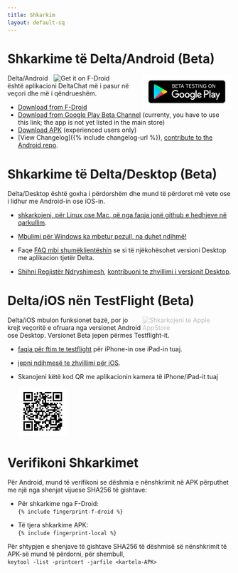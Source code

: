 ```yaml
---
title: Shkarkim
layout: default-sq
---
```




<!-- GENERATED FILE -- DO NOT EDIT -->



# Shkarkime të Delta/Android (Beta)

[<img style="float:right" src="../assets/home/get-it-on-gplay-beta.png" alt="Beta testing on Google Play" width="200" />](https://play.google.com/apps/testing/chat.delta)
[<img style="float:right" src="../assets/home/get-it-on-fdroid.png" alt="Get it on F-Droid" width="200" />](https://f-droid.org/app/com.b44t.messenger)

Delta/Android është aplikacioni DeltaChat më i pasur në veçori dhe më i qëndrueshëm. 

* [Download from F-Droid](https://f-droid.org/app/com.b44t.messenger)
* [Download from Google Play Beta Channel](https://play.google.com/apps/testing/chat.delta)
  (currenty, you have to use this link; the app is not yet listed in the main store)
* [Download APK](https://github.com/deltachat/deltachat-android/releases) (experienced users only)
* [View Changelog]({% include changelog-url %}), [contribute to the Android repo](https://github.com/deltachat/deltachat-android/). 


# Shkarkime të Delta/Desktop (Beta)

Delta/Desktop është goxha i përdorshëm dhe mund të përdoret më vete ose i lidhur me Android-in ose iOS-in. 

* [shkarkojeni, për Linux ose Mac, që nga faqja jonë github e hedhjeve në qarkullim](https://github.com/deltachat/deltachat-desktop/releases/).  

* [Mbulimi për Windows ka mbetur pezull, na duhet ndihmë!](https://github.com/deltachat/deltachat-desktop/issues/606) 

* Faqe [FAQ mbi shumëklientëshin](help#multiclient) se si të njëkohësohet versioni Desktop me aplikacion tjetër Delta. 

* [Shihni Regjistër Ndryshimesh](https://github.com/deltachat/deltachat-desktop/blob/master/CHANGELOG.md),
  [kontribuoni te zhvillimi i versionit Desktop](https://github.com/deltachat/deltachat-desktop/). 


# Delta/iOS nën TestFlight (Beta)

<img src="../assets/home/get-it-on-ios.png" alt="Shkarkojeni te Apple AppStore" width="200" style="float:right; filter: opacity(.3) grayscale(100%);" />

Delta/iOS mbulon funksionet bazë, por jo krejt veçoritë e ofruara nga versionet Android ose Desktop. 
Versionet Beta jepen përmes Testflight-it. 

- [faqja për ftim te testflight](https://testflight.apple.com/join/WVoYFOZe) për iPhone-in ose iPad-in tuaj.

- [jepni ndihmesë te zhvillimi për iOS](https://github.com/deltachat/deltachat-ios/). 

- Skanojeni këtë kod QR me aplikacionin kamera të iPhone/iPad-it tuaj

  ![QRCode](../assets/home/deltachat_testflight_qrcode.png)


# Verifikoni Shkarkimet

Për Android, mund të verifikoni se dëshmia e nënshkrimit në APK përputhet me një nga shenjat vijuese SHA256 të gishtave:  

* Për shkarkime nga F-Droid:  
  `{% include fingerprint-f-droid %}`

* Të tjera shkarkime APK:  
  `{% include fingerprint-local %}`

Për shtypjen e shenjave të gishtave SHA256 të dëshmisë së nënshkrimit të APK-së mund të përdorni, për shembull,  
`keytool -list -printcert -jarfile <kartela-APK>`

